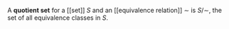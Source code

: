 A **quotient set** for a [[set]] $S$ and an [[equivalence relation]] $\sim$ is $S/\sim$, the set of all equivalence classes in $S$.